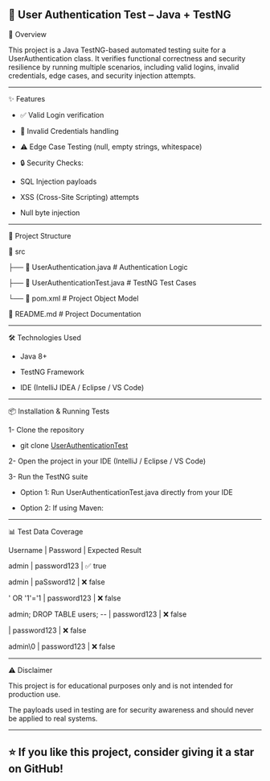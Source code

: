 🔐 User Authentication Test – Java + TestNG
----------------

📌 Overview

This project is a Java TestNG-based automated testing suite for a UserAuthentication class.
It verifies functional correctness and security resilience by running multiple scenarios, including valid logins, invalid credentials, edge cases, and security injection attempts.

----------------

✨ Features

- ✅ Valid Login verification

- 🚫 Invalid Credentials handling

- ⚠️ Edge Case Testing (null, empty strings, whitespace)

- 🔒 Security Checks:

- SQL Injection payloads

- XSS (Cross-Site Scripting) attempts

- Null byte injection

----------------

📂 Project Structure

📁 src

 ├── 📄 UserAuthentication.java        # Authentication Logic
 
 ├── 📄 UserAuthenticationTest.java    # TestNG Test Cases
 
 └── 📄 pom.xml                        # Project Object Model
 
📄 README.md                           # Project Documentation

----------------

🛠️ Technologies Used

- Java 8+

- TestNG Framework

- IDE (IntelliJ IDEA / Eclipse / VS Code)

----------------

📦 Installation & Running Tests

1- Clone the repository

  - git clone [UserAuthenticationTest](https://github.com/AhmedElian/UserAuthenticationTest.git)
   
2- Open the project in your IDE (IntelliJ / Eclipse / VS Code)

3- Run the TestNG suite

  - Option 1: Run UserAuthenticationTest.java directly from your IDE

  - Option 2: If using Maven:

----------------

📊 Test Data Coverage

Username | Password	| Expected Result

admin |	password123	| ✅ true

admin	| paSsword12 |	❌ false

' OR '1'='1	| password123	| ❌ false

admin; DROP TABLE users; -- | password123 |	❌ false

<script>alert('XSS')</script>	| password123	| ❌ false

admin\0	| password123	| ❌ false

----------------

⚠️ Disclaimer

This project is for educational purposes only and is not intended for production use.

The payloads used in testing are for security awareness and should never be applied to real systems.

----------------

⭐ If you like this project, consider giving it a star on GitHub!
----------------
